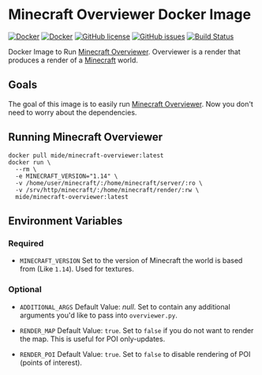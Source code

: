# Minecraft Overviewer Docker Image

[![Docker](https://img.shields.io/docker/pulls/mide/minecraft-overviewer.svg)](https://hub.docker.com/r/mide/minecraft-overviewer/) [![Docker](https://img.shields.io/docker/stars/mide/minecraft-overviewer.svg)](https://hub.docker.com/r/mide/minecraft-overviewer/) [![GitHub license](https://img.shields.io/badge/license-MIT-blue.svg)](https://raw.githubusercontent.com/mide/minecraft-overviewer/master/LICENSE) [![GitHub issues](https://img.shields.io/github/issues/mide/minecraft-overviewer.svg)](https://github.com/mide/minecraft-overviewer/issues) [![Build Status](https://travis-ci.org/mide/minecraft-overviewer.svg?branch=master)](https://travis-ci.org/mide/minecraft-overviewer)

Docker Image to Run [Minecraft Overviewer](https://overviewer.org/). Overviewer is a render that produces a render of a [Minecraft](https://minecraft.net/en/) world.

## Goals

The goal of this image is to easily run [Minecraft Overviewer](https://overviewer.org/). Now you don't need to worry about the dependencies.

## Running Minecraft Overviewer

```
docker pull mide/minecraft-overviewer:latest
docker run \
  --rm \
  -e MINECRAFT_VERSION="1.14" \
  -v /home/user/minecraft/:/home/minecraft/server/:ro \
  -v /srv/http/minecraft/:/home/minecraft/render/:rw \
  mide/minecraft-overviewer:latest
```

## Environment Variables

### Required

- `MINECRAFT_VERSION`
  Set to the version of Minecraft the world is based from (Like `1.14`). Used for textures.

### Optional
- `ADDITIONAL_ARGS`
  Default Value: _null_. Set to contain any additional arguments you'd like to pass into `overviewer.py`.

- `RENDER_MAP`
  Default Value: `true`. Set to `false` if you do not want to render the map. This is useful for POI only-updates.

- `RENDER_POI`
  Default Value: `true`. Set to `false` to disable rendering of POI (points of interest).

